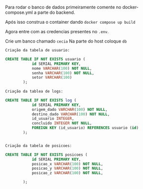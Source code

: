 Para rodar o banco de dados primeiramente comente no docker-compose.yml a parte do backend.

Após isso construa o container dando `docker compose up build`

Agora entre com as credencias presentes no `.env`.

Crie um banco chamado `cecia`
Na parte do host coloque `db`


```sql
Criação da tabela de usuario:

CREATE TABLE IF NOT EXISTS usuario (
            id SERIAL PRIMARY KEY,
            nome VARCHAR(100) NOT NULL,
            senha VARCHAR(100) NOT NULL,
            setor VARCHAR(100)
        );
        
Criação da tablea de logs:

CREATE TABLE IF NOT EXISTS log (
            id SERIAL PRIMARY KEY,
            origem_dado VARCHAR(100) NOT NULL,
            destino_dado VARCHAR(100) NOT NULL,
            id_usuario INTEGER,
            concluido INTEGER NOT NULL,
            FOREIGN KEY (id_usuario) REFERENCES usuario (id)
        );


Criação da tabela de posicoes:

CREATE TABLE IF NOT EXISTS posicoes (
            id SERIAL PRIMARY KEY,
            posicao_x VARCHAR(100) NOT NULL,
            posicao_y VARCHAR(100) NOT NULL,
            posicao_z VARCHAR(100) NOT NULL,

        );

```